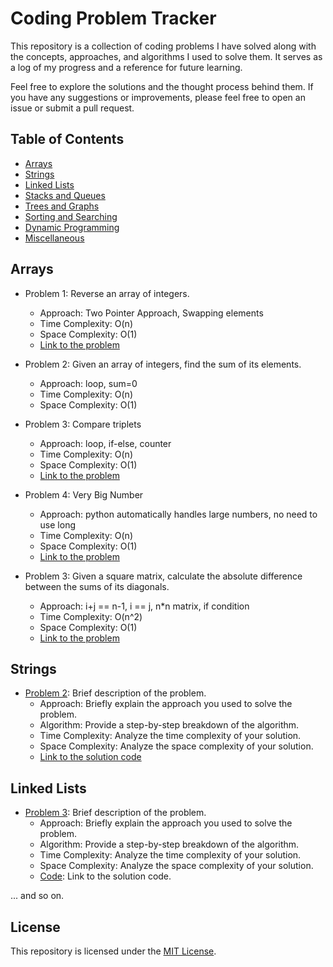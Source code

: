# Coding Problem Tracker

This repository is a collection of coding problems I have solved along with the concepts, approaches, and algorithms I used to solve them. It serves as a log of my progress and a reference for future learning. 

Feel free to explore the solutions and the thought process behind them. If you have any suggestions or improvements, please feel free to open an issue or submit a pull request.

## Table of Contents

- [Arrays](#arrays)
- [Strings](#strings)
- [Linked Lists](#linked-lists)
- [Stacks and Queues](#stacks-and-queues)
- [Trees and Graphs](#trees-and-graphs)
- [Sorting and Searching](#sorting-and-searching)
- [Dynamic Programming](#dynamic-programming)
- [Miscellaneous](#miscellaneous)

## Arrays

- Problem 1: Reverse an array of integers. 
  - Approach: Two Pointer Approach, Swapping elements
  - Time Complexity: O(n)
  - Space Complexity: O(1)
  - [Link to the problem](https://www.hackerrank.com/challenges/arrays-ds/problem)

- Problem 2: Given an array of integers, find the sum of its elements. 
  - Approach: loop, sum=0
  - Time Complexity: O(n)
  - Space Complexity: O(1)

- Problem 3: Compare triplets
  - Approach: loop, if-else, counter
  - Time Complexity: O(n)
  - Space Complexity: O(1)
  - [Link to the problem](https://www.hackerrank.com/challenges/compare-the-triplets/problem?isFullScreen=true)

- Problem 4: Very Big Number
  - Approach: python automatically handles large numbers, no need to use long
  - Time Complexity: O(n)
  - Space Complexity: O(1)
  - [Link to the problem](https://www.hackerrank.com/challenges/a-very-big-sum/problem?isFullScreen=true)
 
- Problem 3: Given a square matrix, calculate the absolute difference between the sums of its diagonals.
  - Approach: i+j == n-1, i == j, n*n matrix, if condition
  - Time Complexity: O(n^2)
  - Space Complexity: O(1)
  - [Link to the problem](https://www.hackerrank.com/challenges/diagonal-difference/problem?isFullScreen=true)


## Strings

- [Problem 2](/problems/string/problem2.md): Brief description of the problem.
  - Approach: Briefly explain the approach you used to solve the problem.
  - Algorithm: Provide a step-by-step breakdown of the algorithm.
  - Time Complexity: Analyze the time complexity of your solution.
  - Space Complexity: Analyze the space complexity of your solution.
  - [Link to the solution code](/solutions/string/problem2_solution.py)

## Linked Lists

- [Problem 3](/problems/linked-list/problem3.md): Brief description of the problem.
  - Approach: Briefly explain the approach you used to solve the problem.
  - Algorithm: Provide a step-by-step breakdown of the algorithm.
  - Time Complexity: Analyze the time complexity of your solution.
  - Space Complexity: Analyze the space complexity of your solution.
  - [Code](/solutions/linked-list/problem3_solution.py): Link to the solution code.

... and so on.



## License

This repository is licensed under the [MIT License](LICENSE).

